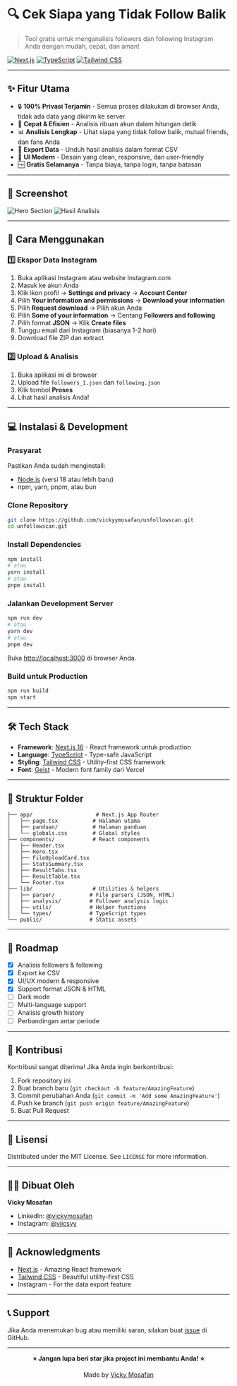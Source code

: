 # 🔍 Cek Siapa yang Tidak Follow Balik

> Tool gratis untuk menganalisis followers dan following Instagram Anda dengan mudah, cepat, dan aman!

[![Next.js](https://img.shields.io/badge/Next.js-16.0-black?style=for-the-badge&logo=next.js)](https://nextjs.org/)
[![TypeScript](https://img.shields.io/badge/TypeScript-5.0-blue?style=for-the-badge&logo=typescript)](https://www.typescriptlang.org/)
[![Tailwind CSS](https://img.shields.io/badge/Tailwind-3.4-38bdf8?style=for-the-badge&logo=tailwind-css)](https://tailwindcss.com/)

---

## ✨ Fitur Utama

- 🔒 **100% Privasi Terjamin** - Semua proses dilakukan di browser Anda, tidak ada data yang dikirim ke server
- 🚀 **Cepat & Efisien** - Analisis ribuan akun dalam hitungan detik
- 📊 **Analisis Lengkap** - Lihat siapa yang tidak follow balik, mutual friends, dan fans Anda
- 💾 **Export Data** - Unduh hasil analisis dalam format CSV
- 🎨 **UI Modern** - Desain yang clean, responsive, dan user-friendly
- 🆓 **Gratis Selamanya** - Tanpa biaya, tanpa login, tanpa batasan

---

## 📸 Screenshot

![Hero Section](docs/screenshot-hero.png)
![Hasil Analisis](docs/screenshot-results.png)

---

## 🚀 Cara Menggunakan

### 1️⃣ Ekspor Data Instagram

1. Buka aplikasi Instagram atau website Instagram.com
2. Masuk ke akun Anda
3. Klik ikon profil → **Settings and privacy** → **Account Center**
4. Pilih **Your information and permissions** → **Download your information**
5. Pilih **Request download** → Pilih akun Anda
6. Pilih **Some of your information** → Centang **Followers and following**
7. Pilih format **JSON** → Klik **Create files**
8. Tunggu email dari Instagram (biasanya 1-2 hari)
9. Download file ZIP dan extract

### 2️⃣ Upload & Analisis

1. Buka aplikasi ini di browser
2. Upload file `followers_1.json` dan `following.json`
3. Klik tombol **Proses**
4. Lihat hasil analisis Anda!

---

## 💻 Instalasi & Development

### Prasyarat

Pastikan Anda sudah menginstall:
- [Node.js](https://nodejs.org/) (versi 18 atau lebih baru)
- npm, yarn, pnpm, atau bun

### Clone Repository

```bash
git clone https://github.com/vickyymosafan/unfollowscan.git
cd unfollowscan.git
```

### Install Dependencies

```bash
npm install
# atau
yarn install
# atau
pnpm install
```

### Jalankan Development Server

```bash
npm run dev
# atau
yarn dev
# atau
pnpm dev
```

Buka [http://localhost:3000](http://localhost:3000) di browser Anda.

### Build untuk Production

```bash
npm run build
npm start
```

---

## 🛠️ Tech Stack

- **Framework**: [Next.js 16](https://nextjs.org/) - React framework untuk production
- **Language**: [TypeScript](https://www.typescriptlang.org/) - Type-safe JavaScript
- **Styling**: [Tailwind CSS](https://tailwindcss.com/) - Utility-first CSS framework
- **Font**: [Geist](https://vercel.com/font) - Modern font family dari Vercel

---

## 📁 Struktur Folder

```
├── app/                    # Next.js App Router
│   ├── page.tsx           # Halaman utama
│   ├── panduan/           # Halaman panduan
│   └── globals.css        # Global styles
├── components/            # React components
│   ├── Header.tsx
│   ├── Hero.tsx
│   ├── FileUploadCard.tsx
│   ├── StatsSummary.tsx
│   ├── ResultTabs.tsx
│   ├── ResultTable.tsx
│   └── Footer.tsx
├── lib/                   # Utilities & helpers
│   ├── parser/           # File parsers (JSON, HTML)
│   ├── analysis/         # Follower analysis logic
│   ├── utils/            # Helper functions
│   └── types/            # TypeScript types
└── public/               # Static assets
```

---

## 🎯 Roadmap

- [x] Analisis followers & following
- [x] Export ke CSV
- [x] UI/UX modern & responsive
- [x] Support format JSON & HTML
- [ ] Dark mode
- [ ] Multi-language support
- [ ] Analisis growth history
- [ ] Perbandingan antar periode

---

## 🤝 Kontribusi

Kontribusi sangat diterima! Jika Anda ingin berkontribusi:

1. Fork repository ini
2. Buat branch baru (`git checkout -b feature/AmazingFeature`)
3. Commit perubahan Anda (`git commit -m 'Add some AmazingFeature'`)
4. Push ke branch (`git push origin feature/AmazingFeature`)
5. Buat Pull Request

---

## 📝 Lisensi

Distributed under the MIT License. See `LICENSE` for more information.

---

## 👨‍💻 Dibuat Oleh

**Vicky Mosafan**

- LinkedIn: [@vickymosafan](https://www.linkedin.com/in/vickymosafan/)
- Instagram: [@viicsyy](https://www.instagram.com/viicsyy/)

---

## 🙏 Acknowledgments

- [Next.js](https://nextjs.org/) - Amazing React framework
- [Tailwind CSS](https://tailwindcss.com/) - Beautiful utility-first CSS
- Instagram - For the data export feature

---

## 📞 Support

Jika Anda menemukan bug atau memiliki saran, silakan buat [issue](https://github.com/vickyymosafan/unfollowscan.git/issues) di GitHub.

---

<div align="center">

**⭐ Jangan lupa beri star jika project ini membantu Anda! ⭐**

Made by [Vicky Mosafan](https://www.linkedin.com/in/vickymosafan/)

</div>
